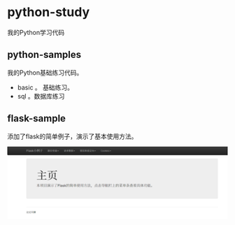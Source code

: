 # python-study

我的Python学习代码

## python-samples
我的Python基础练习代码。

  - basic 。 基础练习。
  - sql 。数据库练习
  
## flask-sample

添加了flask的简单例子，演示了基本使用方法。

![运行截图](flask-sample/flask-sample.PNG)